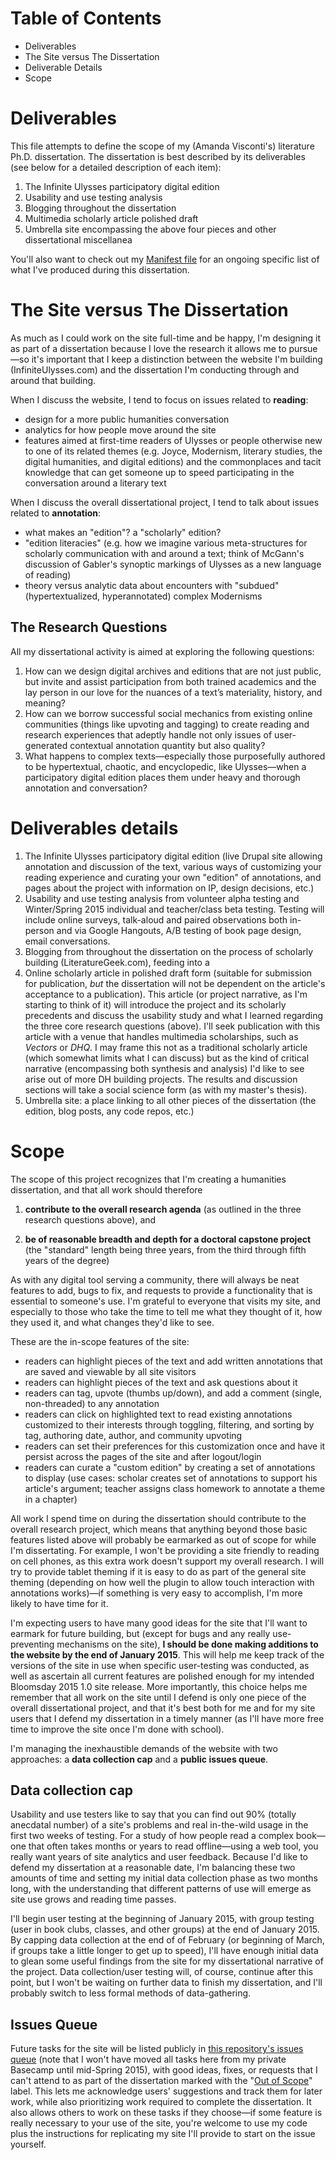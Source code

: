 # Table of Contents
+ Deliverables
+ The Site versus The Dissertation
+ Deliverable Details
+ Scope

# Deliverables
This file attempts to define the scope of my (Amanda Visconti's) literature Ph.D. dissertation. The dissertation is best described by its deliverables (see below for a detailed description of each item):

1. The Infinite Ulysses participatory digital edition
2. Usability and use testing analysis
3. Blogging throughout the dissertation
4. Multimedia scholarly article polished draft
5. Umbrella site encompassing the above four pieces and other dissertational miscellanea

You'll also want to check out my [Manifest file](https://github.com/amandavisconti/infinite-ulysses-public/blob/master/MANIFEST.md) for an ongoing specific list of what I've produced during this dissertation.

# The Site versus The Dissertation
As much as I could work on the site full-time and be happy, I'm designing it as part of a dissertation because I love the research it allows me to pursue—so it's important that I keep a distinction between the website I'm building (InfiniteUlysses.com) and the dissertation I'm conducting through and around that building.

When I discuss the website, I tend to focus on issues related to **reading**: 

+ design for a more public humanities conversation
+ analytics for how people move around the site
+ features aimed at first-time readers of Ulysses or people otherwise new to one of its related themes (e.g. Joyce, Modernism, literary studies, the digital humanities, and digital editions) and the commonplaces and tacit knowledge that can get someone up to speed participating in the conversation around a literary text

When I discuss the overall dissertational project, I tend to talk about issues related to **annotation**:

+ what makes an "edition"? a "scholarly" edition?
+ "edition literacies" (e.g. how we imagine various meta-structures for scholarly communication with and around a text; think of McGann's discussion of Gabler's synoptic markings of Ulysses as a new language of reading)
+ theory versus analytic data about encounters with "subdued" (hypertextualized, hyperannotated) complex Modernisms

## The Research Questions
All my dissertational activity is aimed at exploring the following questions:

1. How can we design digital archives and editions that are not just public, but invite and assist participation from both trained academics and the lay person in our love for the nuances of a text’s materiality, history, and meaning? 
2. How can we borrow successful social mechanics from existing online communities (things like upvoting and  tagging) to create reading and research experiences that adeptly handle not only issues of user-generated contextual annotation quantity but also quality? 
3. What happens to complex texts—especially those purposefully authored to be hypertextual, chaotic, and encyclopedic, like Ulysses—when a participatory digital edition places them under heavy and thorough annotation and conversation?

# Deliverables details
1. The Infinite Ulysses participatory digital edition (live Drupal site allowing annotation and discussion of the text, various ways of customizing your reading experience and curating your own "edition" of annotations, and pages about the project with information on IP, design decisions, etc.)
2. Usability and use testing analysis from volunteer alpha testing and Winter/Spring 2015 individual and teacher/class beta testing. Testing will include online surveys, talk-aloud and paired observations both in-person and via Google Hangouts, A/B testing of book page design, email conversations.
3. Blogging from throughout the dissertation on the process of scholarly building (LiteratureGeek.com), feeding into a
4. Online scholarly article in polished draft form (suitable for submission for publication, *but* the dissertation will not be dependent on the article's acceptance to a publication). This article (or project narrative, as I'm starting to think of it) will introduce the project and its scholarly precedents and discuss the usability study and what I learned regarding the three core research questions (above). I'll seek publication with this article with a venue that handles multimedia scholarships, such as *Vectors* or *DHQ*. I may frame this not as a traditional scholarly article (which somewhat limits what I can discuss) but as the kind of critical narrative (encompassing both synthesis and analysis) I'd like to see arise out of more DH building projects. The results and discussion sections will take a social science form (as with my master's thesis).
5. Umbrella site: a place linking to all other pieces of the dissertation (the edition, blog posts, any code repos, etc.)

# Scope
The scope of this project recognizes that I'm creating a humanities dissertation, and that all work should therefore

1) **contribute to the overall research agenda** (as outlined in the three research questions above), and

2) **be of reasonable breadth and depth for a doctoral capstone project** (the "standard" length being three years, from the third through fifth years of the degree)

As with any digital tool serving a community, there will always be neat features to add, bugs to fix, and requests to provide a functionality that is essential to someone's use. I'm grateful to everyone that visits my site, and especially to those who take the time to tell me what they thought of it, how they used it, and what changes they'd like to see.

These are the in-scope features of the site:

+ readers can highlight pieces of the text and add written annotations that are saved and viewable by all site visitors
+ readers can highlight pieces of the text and ask questions about it
+ readers can tag, upvote (thumbs up/down), and add a comment (single, non-threaded) to any annotation
+ readers can click on highlighted text to read existing annotations customized to their interests through toggling, filtering, and sorting by tag, authoring date, author, and community upvoting
+ readers can set their preferences for this customization once and have it persist across the pages of the site and after logout/login
+ readers can curate a "custom edition" by creating a set of annotations to display (use cases: scholar creates set of annotations to support his article's argument; teacher assigns class homework to annotate a theme in a chapter)

All work I spend time on during the dissertation should contribute to the overall research project, which means that anything beyond those basic features listed above will probably be earmarked as out of scope for while I'm dissertating. For example, I won't be providing a site friendly to reading on cell phones, as this extra work doesn't support my overall research. I will try to provide tablet theming if it is easy to do as part of the general site theming (depending on how well the plugin to allow touch interaction with annotations works)—if something is very easy to accomplish, I'm more likely to have time for it.

I'm expecting users to have many good ideas for the site that I'll want to earmark for future building, but (except for bugs and any really use-preventing mechanisms on the site), **I should be done making additions to the website by the end of January 2015**. This will help me keep track of the versions of the site in use when specific user-testing was conducted, as well as ascertain all current features are polished enough for my intended Bloomsday 2015 1.0 site release. More importantly, this choice helps me remember that all work on the site until I defend is only one piece of the overall dissertational project, and that it's best both for me and for my site users that I defend my dissertation in a timely manner (as I'll have more free time to improve the site once I'm done with school). 

I'm managing the inexhaustible demands of the website with two approaches: a **data collection cap** and a **public issues queue**.

## Data collection cap
Usability and use testers like to say that you can find out 90% (totally anecdatal number) of a site's problems and real in-the-wild usage in the first two weeks of testing. For a study of how people read a complex book—one that often takes months or years to read offline—using a web tool, you really want years of site analytics and user feedback. Because I'd like to defend my dissertation at a reasonable date, I'm balancing these two amounts of time and setting my initial data collection phase as two months long, with the understanding that different patterns of use will emerge as site use grows and reading time passes.

I'll begin user testing at the beginning of January 2015, with group testing (user in book clubs, classes, and other groups) at the end of January 2015. By capping data collection at the end of of February (or beginning of March, if groups take a little longer to get up to speed), I'll have enough initial data to glean some useful findings from the site for my dissertational narrative of the project. Data collection/user testing will, of course, continue after this point, but I won't be waiting on further data to finish my dissertation, and I'll probably switch to less formal methods of data-gathering.

## Issues Queue
Future tasks for the site will be listed publicly in [this repository's issues queue](https://github.com/amandavisconti/infinite-ulysses-public/issues) (note that I won't have moved all tasks here from my private Basecamp until mid-Spring 2015), with good ideas, fixes, or requests that I can't attend to as part of the dissertation marked with the "[Out of Scope](https://github.com/amandavisconti/infinite-ulysses-public/labels/out%20of%20scope)" label. This lets me acknowledge users' suggestions and track them for later work, while also prioritizing work required to complete the dissertation. It also allows others to work on these tasks if they choose—if some feature is really necessary to your use of the site, you're welcome to use my code plus the instructions for replicating my site I'll provide to start on the issue yourself.
